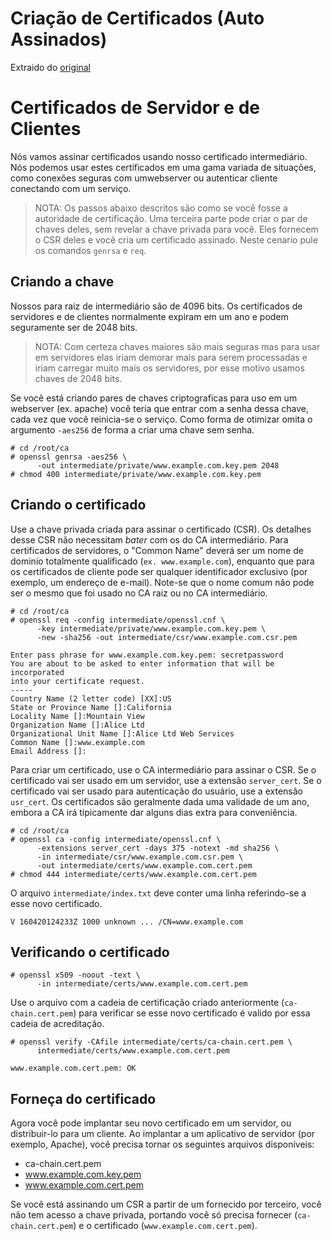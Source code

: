 # Criação de Certificados (Auto Assinados)
Extraido do [original](https://jamielinux.com/docs/openssl-certificate-authority/sign-server-and-client-certificates.html)

# Certificados de Servidor e de Clientes
Nós vamos assinar certificados usando nosso certificado intermediário. Nós podemos usar estes certificados em uma gama variada de situações, como conexões seguras com umwebserver ou autenticar cliente conectando com um serviço.
>NOTA: Os passos abaixo descritos são como se você fosse a autoridade de certificação. Uma terceira parte pode criar o par de chaves deles, sem revelar a chave privada para você. Eles fornecem o CSR deles e você cria um certificado assinado. Neste cenario pule os comandos ```genrsa``` e ```req```.

## Criando a chave
Nossos para raiz de intermediário são de 4096 bits. Os certificados de servidores e de clientes normalmente expiram em um ano e podem seguramente ser de 2048 bits.
>NOTA: Com certeza chaves maiores são mais seguras mas para usar em servidores elas iriam demorar mais para serem processadas e iriam carregar muito mais os servidores, por esse motivo usamos chaves de 2048 bits.

Se você está criando pares de chaves criptograficas para uso em um webserver (ex. apache) você teria que entrar com a senha dessa chave, cada vez que você reinicia-se o serviço. Como forma de otimizar omita o argumento `-aes256` de forma a criar uma chave sem senha.
```
# cd /root/ca
# openssl genrsa -aes256 \
      -out intermediate/private/www.example.com.key.pem 2048
# chmod 400 intermediate/private/www.example.com.key.pem
```

## Criando o certificado
Use a chave privada criada para assinar o certificado (CSR). Os detalhes desse CSR não necessitam *bater* com os do CA intermediário. Para certificados de servidores, o "Common Name" deverá ser um nome de dominio totalmente qualificado (`ex. www.example.com`), enquanto que para os certificados de cliente pode ser qualquer identificador exclusivo (por exemplo, um endereço de e-mail). Note-se que o nome comum não pode ser o mesmo que foi usado no CA raiz ou no CA intermediário.
```
# cd /root/ca
# openssl req -config intermediate/openssl.cnf \
      -key intermediate/private/www.example.com.key.pem \
      -new -sha256 -out intermediate/csr/www.example.com.csr.pem

Enter pass phrase for www.example.com.key.pem: secretpassword
You are about to be asked to enter information that will be incorporated
into your certificate request.
-----
Country Name (2 letter code) [XX]:US
State or Province Name []:California
Locality Name []:Mountain View
Organization Name []:Alice Ltd
Organizational Unit Name []:Alice Ltd Web Services
Common Name []:www.example.com
Email Address []:
```

Para criar um certificado, use o CA intermediário para assinar o CSR. Se o certificado vai ser usado em um servidor, use a extensão ```server_cert```. Se o certificado vai ser usado para autenticação do usuário, use a extensão ```usr_cert```. Os certificados são geralmente dada uma validade de um ano, embora a CA irá tipicamente dar alguns dias extra para conveniência.

```
# cd /root/ca
# openssl ca -config intermediate/openssl.cnf \
      -extensions server_cert -days 375 -notext -md sha256 \
      -in intermediate/csr/www.example.com.csr.pem \
      -out intermediate/certs/www.example.com.cert.pem
# chmod 444 intermediate/certs/www.example.com.cert.pem
```

O arquivo `intermediate/index.txt` deve conter uma linha referindo-se a esse novo certificado.

```
V 160420124233Z 1000 unknown ... /CN=www.example.com
```

## Verificando o certificado

```
# openssl x509 -noout -text \
      -in intermediate/certs/www.example.com.cert.pem
```

Use o arquivo com a cadeia de certificação criado anteriormente (`ca-chain.cert.pem`) para verificar se esse novo certificado é valido por essa cadeia de acreditação.

```
# openssl verify -CAfile intermediate/certs/ca-chain.cert.pem \
      intermediate/certs/www.example.com.cert.pem

www.example.com.cert.pem: OK
```

## Forneça do certificado
Agora você pode implantar seu novo certificado em um servidor, ou distribuir-lo para um cliente. Ao implantar a um aplicativo de servidor (por exemplo, Apache), você precisa tornar os seguintes arquivos disponíveis:

- ca-chain.cert.pem
- www.example.com.key.pem
- www.example.com.cert.pem

Se você está assinando um CSR a partir de um fornecido por terceiro, você não tem acesso a chave privada, portando você só precisa fornecer (```ca-chain.cert.pem```) e o certificado (```www.example.com.cert.pem```).
